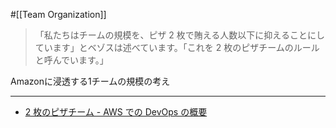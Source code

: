 #[[Team Organization]]

> 「私たちはチームの規模を、ピザ 2 枚で賄える人数以下に抑えることにしています」とベゾスは述べています。「これを 2 枚のピザチームのルールと呼んでいます。」

Amazonに浸透する1チームの規模の考え

---

- [2 枚のピザチーム - AWS での DevOps の概要](https://docs.aws.amazon.com/ja_jp/whitepapers/latest/introduction-devops-aws/two-pizza-teams.html)